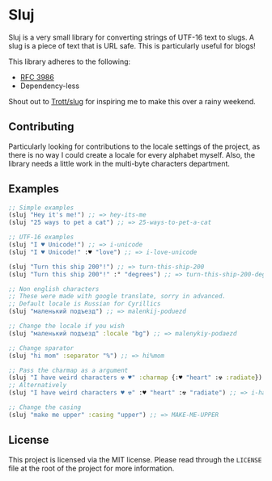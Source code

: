 # Sluj
Sluj is a very small library for converting strings of UTF-16 text to slugs. A slug is a piece of text that is URL safe. This is particularly useful for blogs!

This library adheres to the following:
<ul>
    <li>
        <a href="https://datatracker.ietf.org/doc/html/rfc3986">RFC 3986</a>
    </li>
    <li>
        Dependency-less
    </li>
</ul>

Shout out to [Trott/slug](https://github.com/Trott/slug) for inspiring me to make this over a rainy weekend.

## Contributing
Particularly looking for contributions to the locale settings of the project, as there is no way I could create a locale for every alphabet myself. Also, the library needs a little work in the multi-byte characters department.

## Examples
```clojure
;; Simple examples
(sluj "Hey it's me!") ;; => hey-its-me
(sluj "25 ways to pet a cat") ;; => 25-ways-to-pet-a-cat

;; UTF-16 examples
(sluj "I ♥ Unicode!") ;; => i-unicode
(sluj "I ♥ Unicode!" :♥ "love") ;; => i-love-unicode

(sluj "Turn this ship 200°!") ;; => turn-this-ship-200
(sluj "Turn this ship 200°!" :° "degrees") ;; => turn-this-ship-200-degrees

;; Non english characters
;; These were made with google translate, sorry in advanced.
;; Default locale is Russian for Cyrillics
(sluj "маленький подъезд") ;; => malenkij-poduezd

;; Change the locale if you wish
(sluj "маленький подъезд" :locale "bg") ;; => malenykiy-podaezd

;; Change sparator
(sluj "hi mom" :separator "%") ;; => hi%mom

;; Pass the charmap as a argument
(sluj "I have weird characters ☢ ♥" :charmap {:♥ "heart" :☢ :radiate}) ;; => i-have-weird-characters-radiate-heart
;; Alternatively
(sluj "I have weird characters ♥ ☢" :♥ "heart" :☢ "radiate") ;; => i-have-weird-characters-radiate-heart

;; Change the casing
(sluj "make me upper" :casing "upper") ;; => MAKE-ME-UPPER
```
## License
This project is licensed via the MIT license. Please read through the `LICENSE` file at the root of the project for more information.
